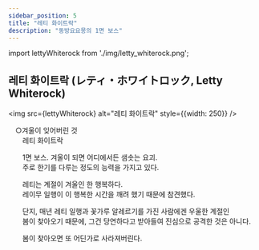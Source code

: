 ```yaml
---
sidebar_position: 5
title: "레티 화이트락"
description: "동방요요몽의 1면 보스"
---
```


import lettyWhiterock from './img/letty_whiterock.png';

## 레티 화이트락 (レティ・ホワイトロック, Letty Whiterock)

<img src={lettyWhiterock} alt="레티 화이트락" style={{width: 250}} />

　○겨울이 잊어버린 것  
　　레티 화이트락  
  
　　1면 보스. 겨울이 되면 어디에서든 샘솟는 요괴.  
　　주로 한기를 다루는 정도의 능력을 가지고 있다.  
  
　　레티는 계절이 겨울인 한 행복하다.  
　　레이무 일행이 이 행복한 시간을 깨려 했기 때문에 참견했다.  
  
　　단지, 매년 레티 일행과 꽃가루 알레르기를 가진 사람에겐 우울한 계절인  
　　봄이 찾아오기 때문에, 그건 당연하다고 받아들여 진심으로 공격한 것은 아니다.  
  
　　봄이 찾아오면 또 어딘가로 사라져버린다.  
  